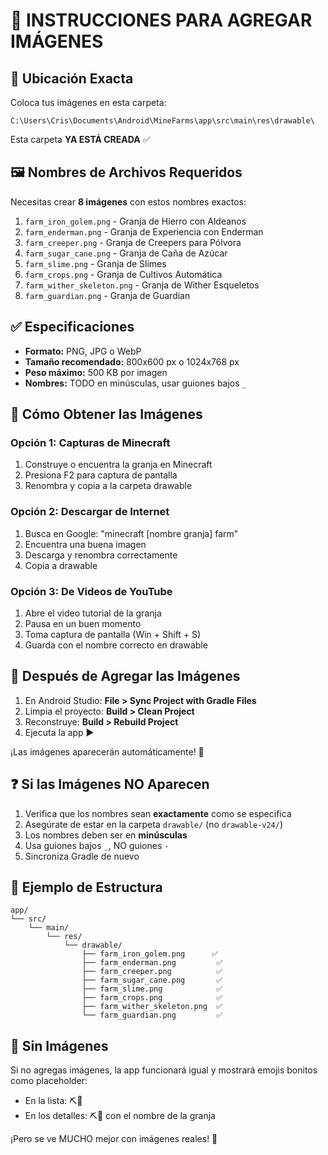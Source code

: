 # 📸 INSTRUCCIONES PARA AGREGAR IMÁGENES

## 📁 Ubicación Exacta

Coloca tus imágenes en esta carpeta:
```
C:\Users\Cris\Documents\Android\MineFarms\app\src\main\res\drawable\
```

Esta carpeta **YA ESTÁ CREADA** ✅

## 🖼️ Nombres de Archivos Requeridos

Necesitas crear **8 imágenes** con estos nombres exactos:

1. `farm_iron_golem.png` - Granja de Hierro con Aldeanos
2. `farm_enderman.png` - Granja de Experiencia con Enderman  
3. `farm_creeper.png` - Granja de Creepers para Pólvora
4. `farm_sugar_cane.png` - Granja de Caña de Azúcar
5. `farm_slime.png` - Granja de Slimes
6. `farm_crops.png` - Granja de Cultivos Automática
7. `farm_wither_skeleton.png` - Granja de Wither Esqueletos
8. `farm_guardian.png` - Granja de Guardian

## ✅ Especificaciones

- **Formato:** PNG, JPG o WebP
- **Tamaño recomendado:** 800x600 px o 1024x768 px
- **Peso máximo:** 500 KB por imagen
- **Nombres:** TODO en minúsculas, usar guiones bajos `_`

## 🎨 Cómo Obtener las Imágenes

### Opción 1: Capturas de Minecraft
1. Construye o encuentra la granja en Minecraft
2. Presiona F2 para captura de pantalla
3. Renombra y copia a la carpeta drawable

### Opción 2: Descargar de Internet
1. Busca en Google: "minecraft [nombre granja] farm"
2. Encuentra una buena imagen
3. Descarga y renombra correctamente
4. Copia a drawable

### Opción 3: De Videos de YouTube
1. Abre el video tutorial de la granja
2. Pausa en un buen momento
3. Toma captura de pantalla (Win + Shift + S)
4. Guarda con el nombre correcto en drawable

## 🚀 Después de Agregar las Imágenes

1. En Android Studio: **File > Sync Project with Gradle Files**
2. Limpia el proyecto: **Build > Clean Project**
3. Reconstruye: **Build > Rebuild Project**
4. Ejecuta la app ▶️

¡Las imágenes aparecerán automáticamente! 🎉

## ❓ Si las Imágenes NO Aparecen

1. Verifica que los nombres sean **exactamente** como se especifica
2. Asegúrate de estar en la carpeta `drawable/` (no `drawable-v24/`)
3. Los nombres deben ser en **minúsculas**
4. Usa guiones bajos `_`, NO guiones `-`
5. Sincroniza Gradle de nuevo

## 📝 Ejemplo de Estructura

```
app/
└── src/
    └── main/
        └── res/
            └── drawable/
                ├── farm_iron_golem.png      ✅
                ├── farm_enderman.png         ✅
                ├── farm_creeper.png          ✅
                ├── farm_sugar_cane.png       ✅
                ├── farm_slime.png            ✅
                ├── farm_crops.png            ✅
                ├── farm_wither_skeleton.png  ✅
                └── farm_guardian.png         ✅
```

## 🎯 Sin Imágenes

Si no agregas imágenes, la app funcionará igual y mostrará emojis bonitos como placeholder:
- En la lista: ⛏️🌾
- En los detalles: ⛏️🌾 con el nombre de la granja

¡Pero se ve MUCHO mejor con imágenes reales! 🌟

